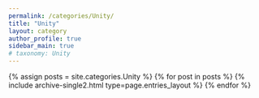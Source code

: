 ```yaml
---
permalink: /categories/Unity/
title: "Unity"
layout: category
author_profile: true
sidebar_main: true
# taxonomy: Unity 
---
```

{% assign posts = site.categories.Unity %}
{% for post in posts %} {% include archive-single2.html type=page.entries_layout %} {% endfor %}